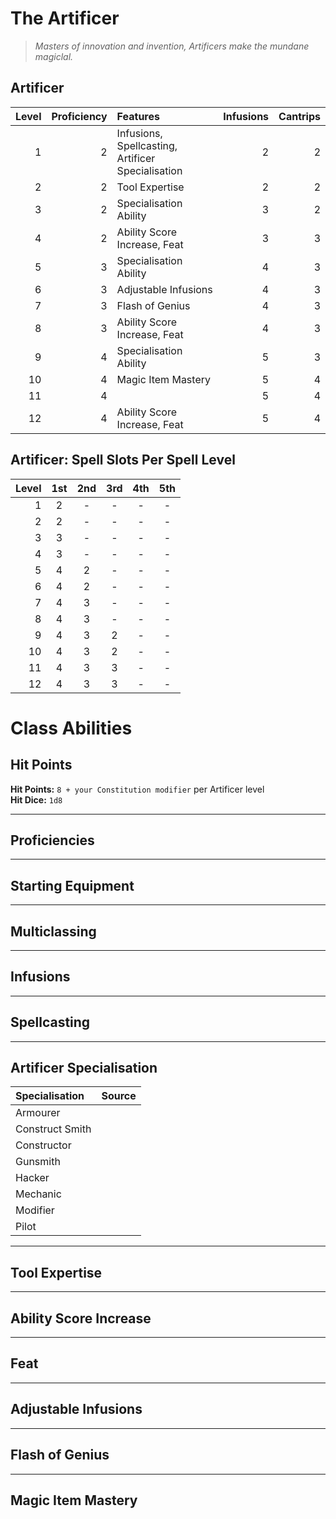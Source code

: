 # The Artificer

> *Masters of innovation and invention, Artificers make the mundane magiclal.*

<!-- TODO: the wholeass Artificer class -->

## Artificer

| Level | Proficiency | Features                                          | Infusions | Cantrips |
| ----: | ----------: | :------------------------------------------------ | --------: | -------: |
|     1 |           2 | Infusions, Spellcasting, Artificer Specialisation |         2 |        2 |
|     2 |           2 | Tool Expertise                                    |         2 |        2 |
|     3 |           2 | Specialisation Ability                            |         3 |        2 |
|     4 |           2 | Ability Score Increase, Feat                      |         3 |        3 |
|     5 |           3 | Specialisation Ability                            |         4 |        3 |
|     6 |           3 | Adjustable Infusions                              |         4 |        3 |
|     7 |           3 | Flash of Genius                                   |         4 |        3 |
|     8 |           3 | Ability Score Increase, Feat                      |         4 |        3 |
|     9 |           4 | Specialisation Ability                            |         5 |        3 |
|    10 |           4 | Magic Item Mastery                                |         5 |        4 |
|    11 |           4 |                                                   |         5 |        4 |
|    12 |           4 | Ability Score Increase, Feat                      |         5 |        4 |

## Artificer: Spell Slots Per Spell Level

| Level |  1st  |  2nd  |  3rd  |  4th  |  5th  |
| ----: | :---: | :---: | :---: | :---: | :---: |
|     1 |   2   |   -   |   -   |   -   |   -   |
|     2 |   2   |   -   |   -   |   -   |   -   |
|     3 |   3   |   -   |   -   |   -   |   -   |
|     4 |   3   |   -   |   -   |   -   |   -   |
|     5 |   4   |   2   |   -   |   -   |   -   |
|     6 |   4   |   2   |   -   |   -   |   -   |
|     7 |   4   |   3   |   -   |   -   |   -   |
|     8 |   4   |   3   |   -   |   -   |   -   |
|     9 |   4   |   3   |   2   |   -   |   -   |
|    10 |   4   |   3   |   2   |   -   |   -   |
|    11 |   4   |   3   |   3   |   -   |   -   |
|    12 |   4   |   3   |   3   |   -   |   -   |

# Class Abilities

## Hit Points

**Hit Points:** `8 + your Constitution modifier` per Artificer level  
**Hit Dice:** `1d8`  

---

## Proficiencies

---

## Starting Equipment

---

## Multiclassing

---

## Infusions

---

## Spellcasting

<!-- 
1/long rest: The artificer "imbues" artificer spells from their repertoire into objects they touch. Restrictions:
- the total levels of the spells must add to be equal to their artificer level.

a creature can use the object to cast the spell, using the spell's normal casting time.
-->

---

## Artificer Specialisation

| Specialisation  | Source |
| :-------------- | :----- |
| Armourer        |        |
| Construct Smith |        |
| Constructor     |        |
| Gunsmith        |        |
| Hacker          |        |
| Mechanic        |        |
| Modifier        |        |
| Pilot           |        |

---

## Tool Expertise

---

## Ability Score Increase

---

## Feat

---

## Adjustable Infusions

---

## Flash of Genius

---

## Magic Item Mastery


